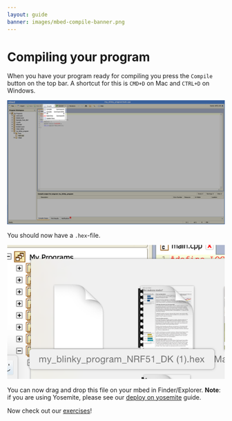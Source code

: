 ```yaml
---
layout: guide
banner: images/mbed-compile-banner.png
---
```


# Compiling your program

When you have your program ready for compiling you press the `Compile` button on the top bar.
A shortcut for this is `CMD+D` on Mac and `CTRL+D` on Windows.

![](/images/mbed-compile.png)

You should now have a `.hex`-file.

![](/images/mbed-compile-hex.png)

You can now drag and drop this file on your mbed in Finder/Explorer.
**Note**: if you are using Yosemite, please see our [deploy on yosemite](guides/mbed-yosemite.html) guide.

Now check out our [exercises](/)!
